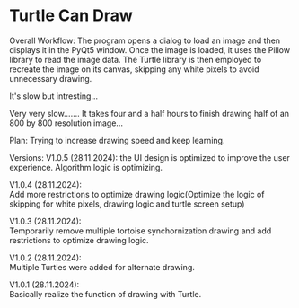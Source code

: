 # Turtle Can Draw
Overall Workflow:
    The program opens a dialog to load an image and then displays it in the PyQt5 window.
    Once the image is loaded, it uses the Pillow library to read the image data.
    The Turtle library is then employed to recreate the image on its canvas, skipping any white pixels to avoid unnecessary drawing.

It's slow but intresting...

Very very slow.......
It takes four and a half hours to finish drawing half of an 800 by 800 resolution image...

Plan:
    Trying to increase drawing speed and keep learning.

Versions:
V1.0.5 (28.11.2024):
    the UI design is optimized to improve the user experience. Algorithm logic is optimizing.

V1.0.4 (28.11.2024):  
    Add more restrictions to optimize drawing logic(Optimize the logic of skipping for white pixels, drawing logic and turtle screen setup)

V1.0.3 (28.11.2024):  
    Temporarily remove multiple tortoise synchornization drawing and add restrictions to optimize drawing logic.

V1.0.2 (28.11.2024):  
    Multiple Turtles were added for alternate drawing.

V1.0.1 (28.11.2024):  
    Basically realize the function of drawing with Turtle.
